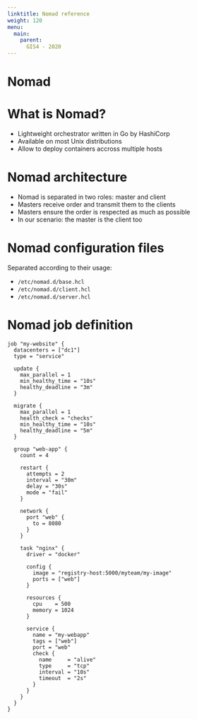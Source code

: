 ```yaml
---
linktitle: Nomad reference
weight: 120
menu:
  main:
    parent:
      GIS4 - 2020
---
```


Nomad
=

What is Nomad?
==

* Lightweight orchestrator written in Go by HashiCorp
* Available on most Unix distributions
* Allow to deploy containers accross multiple hosts

Nomad architecture
==

* Nomad is separated in two roles: master and client
* Masters receive order and transmit them to the clients
* Masters ensure the order is respected as much as possible
* In our scenario: the master is the client too

Nomad configuration files
==

Separated according to their usage:

* `/etc/nomad.d/base.hcl`
* `/etc/nomad.d/client.hcl`
* `/etc/nomad.d/server.hcl`

Nomad job definition
==

```
job "my-website" {
  datacenters = ["dc1"]
  type = "service"

  update {
    max_parallel = 1
    min_healthy_time = "10s"
    healthy_deadline = "3m"
  }

  migrate {
    max_parallel = 1
    health_check = "checks"
    min_healthy_time = "10s"
    healthy_deadline = "5m"
  }

  group "web-app" {
    count = 4

    restart {
      attempts = 2
      interval = "30m"
      delay = "30s"
      mode = "fail"
    }
    
    network {
      port "web" {
        to = 8080
      }
    }

    task "nginx" {
      driver = "docker"

      config {
        image = "registry-host:5000/myteam/my-image"
        ports = ["web"]
      }

      resources {
        cpu    = 500
        memory = 1024
      }

      service {
        name = "my-webapp"
        tags = ["web"]
        port = "web"
        check {
          name     = "alive"
          type     = "tcp"
          interval = "10s"
          timeout  = "2s"
        }
      }
    }
  }
}
```
